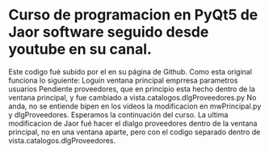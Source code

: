 # Curso  de programacion en PyQt5 de Jaor software seguido desde youtube en su canal.
Este codigo fué subido por el en su página de Github.
Como esta original funciona  lo siguiente:
Loguin
ventana principal
emprresa
parametros
usuarios
Pendiente  proveedores, que en principio esta hecho dentro de la ventana principal, y fue cambiado a  vista.catalogos.dlgProveedores.py 
No anda,  no se entiende bipen en los videos la modificacion en  mwPrincipal.py y dlgProveedores.
Esperamos la continuación del curso. 
La ultima modificacion de Jaor fué hacer el dialgo proveedores dentro de la ventana principal, no en una ventana aparte, pero con el codigo separado dentro de 
vista.catalogos.dlgProveedores.
